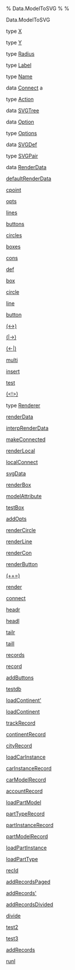 % Data.ModelToSVG
% 
% 

Data.ModelToSVG

type [X](Data-ModelToSVG.html#t:X)

type [Y](Data-ModelToSVG.html#t:Y)

type [Radius](Data-ModelToSVG.html#t:Radius)

type [Label](Data-ModelToSVG.html#t:Label)

type [Name](Data-ModelToSVG.html#t:Name)

data [Connect](Data-ModelToSVG.html#t:Connect) a

type [Action](Data-ModelToSVG.html#t:Action)

data [SVGTree](Data-ModelToSVG.html#t:SVGTree)

data [Option](Data-ModelToSVG.html#t:Option)

type [Options](Data-ModelToSVG.html#t:Options)

data [SVGDef](Data-ModelToSVG.html#t:SVGDef)

type [SVGPair](Data-ModelToSVG.html#t:SVGPair)

data [RenderData](Data-ModelToSVG.html#t:RenderData)

[defaultRenderData](Data-ModelToSVG.html#v:defaultRenderData)

[cpoint](Data-ModelToSVG.html#v:cpoint)

[opts](Data-ModelToSVG.html#v:opts)

[lines](Data-ModelToSVG.html#v:lines)

[buttons](Data-ModelToSVG.html#v:buttons)

[circles](Data-ModelToSVG.html#v:circles)

[boxes](Data-ModelToSVG.html#v:boxes)

[cons](Data-ModelToSVG.html#v:cons)

[def](Data-ModelToSVG.html#v:def)

[box](Data-ModelToSVG.html#v:box)

[circle](Data-ModelToSVG.html#v:circle)

[line](Data-ModelToSVG.html#v:line)

[button](Data-ModelToSVG.html#v:button)

[(\<-\>)](Data-ModelToSVG.html#v:-60--45--62-)

[(|-\>)](Data-ModelToSVG.html#v:-124--45--62-)

[(\<-|)](Data-ModelToSVG.html#v:-60--45--124-)

[multi](Data-ModelToSVG.html#v:multi)

[insert](Data-ModelToSVG.html#v:insert)

[test](Data-ModelToSVG.html#v:test)

[(\<!\>)](Data-ModelToSVG.html#v:-60--33--62-)

type [Renderer](Data-ModelToSVG.html#t:Renderer)

[renderData](Data-ModelToSVG.html#v:renderData)

[interpRenderData](Data-ModelToSVG.html#v:interpRenderData)

[makeConnected](Data-ModelToSVG.html#v:makeConnected)

[renderLocal](Data-ModelToSVG.html#v:renderLocal)

[localConnect](Data-ModelToSVG.html#v:localConnect)

[svgData](Data-ModelToSVG.html#v:svgData)

[renderBox](Data-ModelToSVG.html#v:renderBox)

[modelAttribute](Data-ModelToSVG.html#v:modelAttribute)

[testBox](Data-ModelToSVG.html#v:testBox)

[addOpts](Data-ModelToSVG.html#v:addOpts)

[renderCircle](Data-ModelToSVG.html#v:renderCircle)

[renderLine](Data-ModelToSVG.html#v:renderLine)

[renderCon](Data-ModelToSVG.html#v:renderCon)

[renderButton](Data-ModelToSVG.html#v:renderButton)

[(++=)](Data-ModelToSVG.html#v:-43--43--61-)

[render](Data-ModelToSVG.html#v:render)

[connect](Data-ModelToSVG.html#v:connect)

[headr](Data-ModelToSVG.html#v:headr)

[headl](Data-ModelToSVG.html#v:headl)

[tailr](Data-ModelToSVG.html#v:tailr)

[taill](Data-ModelToSVG.html#v:taill)

[records](Data-ModelToSVG.html#v:records)

[record](Data-ModelToSVG.html#v:record)

[addButtons](Data-ModelToSVG.html#v:addButtons)

[testdb](Data-ModelToSVG.html#v:testdb)

[loadContinent'](Data-ModelToSVG.html#v:loadContinent-39-)

[loadContinent](Data-ModelToSVG.html#v:loadContinent)

[trackRecord](Data-ModelToSVG.html#v:trackRecord)

[continentRecord](Data-ModelToSVG.html#v:continentRecord)

[cityRecord](Data-ModelToSVG.html#v:cityRecord)

[loadCarInstance](Data-ModelToSVG.html#v:loadCarInstance)

[carInstanceRecord](Data-ModelToSVG.html#v:carInstanceRecord)

[carModelRecord](Data-ModelToSVG.html#v:carModelRecord)

[accountRecord](Data-ModelToSVG.html#v:accountRecord)

[loadPartModel](Data-ModelToSVG.html#v:loadPartModel)

[partTypeRecord](Data-ModelToSVG.html#v:partTypeRecord)

[partInstanceRecord](Data-ModelToSVG.html#v:partInstanceRecord)

[partModelRecord](Data-ModelToSVG.html#v:partModelRecord)

[loadPartInstance](Data-ModelToSVG.html#v:loadPartInstance)

[loadPartType](Data-ModelToSVG.html#v:loadPartType)

[recId](Data-ModelToSVG.html#v:recId)

[addRecordsPaged](Data-ModelToSVG.html#v:addRecordsPaged)

[addRecords'](Data-ModelToSVG.html#v:addRecords-39-)

[addRecordsDivided](Data-ModelToSVG.html#v:addRecordsDivided)

[divide](Data-ModelToSVG.html#v:divide)

[test2](Data-ModelToSVG.html#v:test2)

[test3](Data-ModelToSVG.html#v:test3)

[addRecords](Data-ModelToSVG.html#v:addRecords)

[runl](Data-ModelToSVG.html#v:runl)
